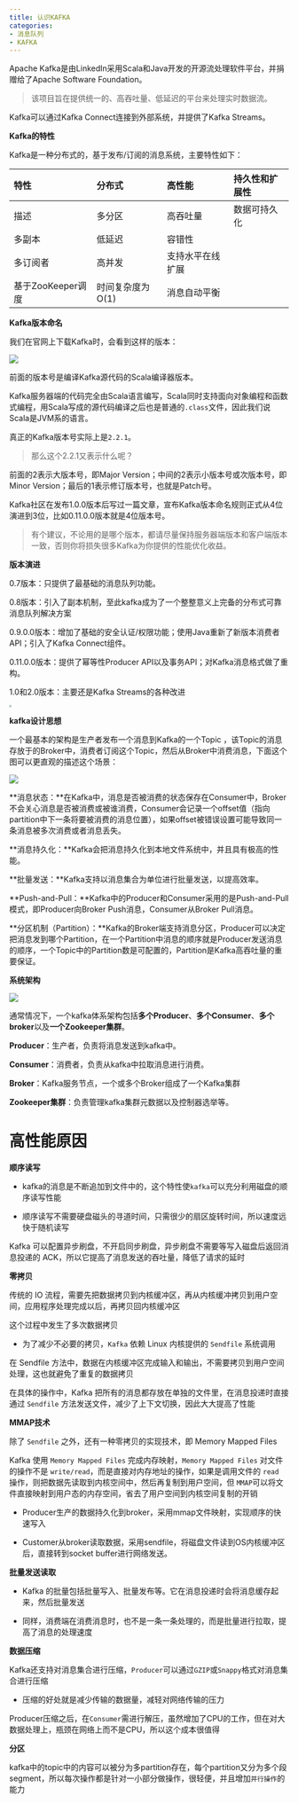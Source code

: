 ```yaml
---
title: 认识KAFKA
categories: 
- 消息队列
- KAFKA
---
```


Apache Kafka是由LinkedIn采用Scala和Java开发的开源流处理软件平台，并捐赠给了Apache Software Foundation。

> 该项目旨在提供统一的、高吞吐量、低延迟的平台来处理实时数据流。

Kafka可以通过Kafka Connect连接到外部系统，并提供了Kafka Streams。

**Kafka的特性**

Kafka是一种分布式的，基于发布/订阅的消息系统，主要特性如下：

| 特性              | 分布式           | **高性能**       | **持久性和扩展性** |
| :---------------- | :--------------- | :--------------- | :----------------- |
| 描述              | 多分区           | 高吞吐量         | 数据可持久化       |
| 多副本            | 低延迟           | 容错性           |                    |
| 多订阅者          | 高并发           | 支持水平在线扩展 |                    |
| 基于ZooKeeper调度 | 时间复杂度为O(1) | 消息自动平衡     |                    |

**Kafka版本命名**

我们在官网上下载Kafka时，会看到这样的版本：

![](https://img-blog.csdnimg.cn/756622272bf847158a62e6661458c77e.png)

前面的版本号是编译Kafka源代码的Scala编译器版本。

Kafka服务器端的代码完全由Scala语言编写，Scala同时支持面向对象编程和函数式编程，用Scala写成的源代码编译之后也是普通的`.class`文件，因此我们说Scala是JVM系的语言。

真正的Kafka版本号实际上是`2.2.1`。

> 那么这个2.2.1又表示什么呢？

前面的2表示大版本号，即Major Version；中间的2表示小版本号或次版本号，即Minor Version；最后的1表示修订版本号，也就是Patch号。

Kafka社区在发布1.0.0版本后写过一篇文章，宣布Kafka版本命名规则正式从4位演进到3位，比如0.11.0.0版本就是4位版本号。

> 有个建议，不论用的是哪个版本，都请尽量保持服务器端版本和客户端版本一致，否则你将损失很多Kafka为你提供的性能优化收益。

**版本演进**

0.7版本：只提供了最基础的消息队列功能。

0.8版本：引入了副本机制，至此kafka成为了一个整整意义上完备的分布式可靠消息队列解决方案

0.9.0.0版本：增加了基础的安全认证/权限功能；使用Java重新了新版本消费者API；引入了Kafka Connect组件。

0.11.0.0版本：提供了幂等性Producer API以及事务API；对Kafka消息格式做了重构。

1.0和2.0版本：主要还是Kafka Streams的各种改进

<img src="https://img-blog.csdnimg.cn/d29df08998f54eb68e0daa68db632bc0.png" style="zoom:25%;" />

**kafka设计思想**

一个最基本的架构是生产者发布一个消息到Kafka的一个Topic ，该Topic的消息存放于的Broker中，消费者订阅这个Topic，然后从Broker中消费消息，下面这个图可以更直观的描述这个场景：

![](https://img-blog.csdnimg.cn/2a527d49305b4879a68a4eb753f571ba.png?x-oss-process=image/watermark,type_ZHJvaWRzYW5zZmFsbGJhY2s,shadow_50,text_Q1NETiBA5pyI5Ly06aOe6bG8,size_20,color_FFFFFF,t_70,g_se,x_16)

**消息状态：**在Kafka中，消息是否被消费的状态保存在Consumer中，Broker不会关心消息是否被消费或被谁消费，Consumer会记录一个offset值（指向partition中下一条将要被消费的消息位置），如果offset被错误设置可能导致同一条消息被多次消费或者消息丢失。

**消息持久化：**Kafka会把消息持久化到本地文件系统中，并且具有极高的性能。

**批量发送：**Kafka支持以消息集合为单位进行批量发送，以提高效率。

**Push-and-Pull：**Kafka中的Producer和Consumer采用的是Push-and-Pull模式，即Producer向Broker Push消息，Consumer从Broker Pull消息。

**分区机制（Partition）：**Kafka的Broker端支持消息分区，Producer可以决定把消息发到哪个Partition，在一个Partition中消息的顺序就是Producer发送消息的顺序，一个Topic中的Partition数是可配置的，Partition是Kafka高吞吐量的重要保证。

**系统架构**

![](https://img-blog.csdnimg.cn/c9f0b1f3bd924aed9e67e994926c996f.png)

通常情况下，一个kafka体系架构包括**多个Producer**、**多个Consumer**、**多个broker**以及**一个Zookeeper集群**。

**Producer**：生产者，负责将消息发送到kafka中。

**Consumer**：消费者，负责从kafka中拉取消息进行消费。

**Broker**：Kafka服务节点，一个或多个Broker组成了一个Kafka集群

**Zookeeper集群**：负责管理kafka集群元数据以及控制器选举等。

# 高性能原因

**顺序读写**

* kafka的消息是不断追加到文件中的，这个特性使`kafka`可以充分利用磁盘的顺序读写性能

* 顺序读写不需要硬盘磁头的寻道时间，只需很少的扇区旋转时间，所以速度远快于随机读写

Kafka 可以配置异步刷盘，不开启同步刷盘，异步刷盘不需要等写入磁盘后返回消息投递的 ACK，所以它提高了消息发送的吞吐量，降低了请求的延时

**零拷贝**

传统的 IO 流程，需要先把数据拷贝到内核缓冲区，再从内核缓冲拷贝到用户空间，应用程序处理完成以后，再拷贝回内核缓冲区

这个过程中发生了多次数据拷贝

* 为了减少不必要的拷贝，`Kafka` 依赖 Linux 内核提供的 `Sendfile` 系统调用

在 Sendfile 方法中，数据在内核缓冲区完成输入和输出，不需要拷贝到用户空间处理，这也就避免了重复的数据拷贝

在具体的操作中，Kafka 把所有的消息都存放在单独的文件里，在消息投递时直接通过 `Sendfile` 方法发送文件，减少了上下文切换，因此大大提高了性能

**MMAP技术**

除了 `Sendfile` 之外，还有一种零拷贝的实现技术，即 Memory Mapped Files

Kafka 使用 `Memory Mapped Files` 完成内存映射，`Memory Mapped Files` 对文件的操作不是 `write/read`，而是直接对内存地址的操作，如果是调用文件的 `read` 操作，则把数据先读取到内核空间中，然后再复制到用户空间，但 `MMAP`可以将文件直接映射到用户态的内存空间，省去了用户空间到内核空间复制的开销

* Producer生产的数据持久化到broker，采用mmap文件映射，实现顺序的快速写入

* Customer从broker读取数据，采用sendfile，将磁盘文件读到OS内核缓冲区后，直接转到socket buffer进行网络发送。

**批量发送读取**

* Kafka 的批量包括批量写入、批量发布等。它在消息投递时会将消息缓存起来，然后批量发送

* 同样，消费端在消费消息时，也不是一条一条处理的，而是批量进行拉取，提高了消息的处理速度

**数据压缩**

Kafka还支持对消息集合进行压缩，`Producer`可以通过`GZIP`或`Snappy`格式对消息集合进行压缩

* 压缩的好处就是减少传输的数据量，减轻对网络传输的压力

Producer压缩之后，在`Consumer`需进行解压，虽然增加了CPU的工作，但在对大数据处理上，瓶颈在网络上而不是CPU，所以这个成本很值得

**分区**

kafka中的topic中的内容可以被分为多partition存在，每个partition又分为多个段segment，所以每次操作都是针对一小部分做操作，很轻便，并且增加`并行操作`的能力